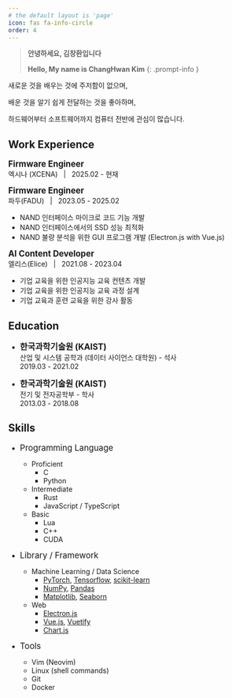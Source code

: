```yaml
---
# the default layout is 'page'
icon: fas fa-info-circle
order: 4
---
```


> **안녕하세요, 김창환입니다**
>
> **Hello, My name is ChangHwan Kim**
{: .prompt-info }

새로운 것을 배우는 것에 주저함이 없으며,

배운 것을 알기 쉽게 전달하는 것을 좋아하며,

하드웨어부터 소프트웨어까지 컴퓨터 전반에 관심이 많습니다.

## Work Experience

<span style="font-size: 1.2em">**Firmware Engineer** </span><br>
엑시나 (XCENA) &nbsp;&nbsp;|&nbsp;&nbsp; 2025.02 - 현재

<span style="font-size: 1.2em">**Firmware Engineer** </span><br>
파두(FADU) &nbsp;&nbsp;|&nbsp;&nbsp; 2023.05 - 2025.02

- NAND 인터페이스 마이크로 코드 기능 개발
- NAND 인터페이스에서의 SSD 성능 최적화
- NAND 불량 분석을 위한 GUI 프로그램 개발 (Electron.js with Vue.js)

<span style="font-size: 1.2em">**AI Content Developer** </span><br>
엘리스(Elice) &nbsp;&nbsp;|&nbsp;&nbsp; 2021.08 - 2023.04

- 기업 교육을 위한 인공지능 교육 컨텐츠 개발
- 기업 교육을 위한 인공지능 교육 과정 설계
- 기업 교육과 훈련 교육을 위한 강사 활동

## Education

* <span style="font-size: 1.2em">**한국과학기술원 (KAIST)**</span><br>
  산업 및 시스템 공학과 (데이터 사이언스 대학원) - 석사<br>
  2019.03 - 2021.02

* <span style="font-size: 1.2em">**한국과학기술원 (KAIST)**</span><br>
  전기 및 전자공학부 - 학사<br>
  2013.03 - 2018.08

## Skills
- <span style="font-size: 1.2em">Programming Language</span>
    - Proficient
        - C
        - Python
    - Intermediate
      - Rust
      - JavaScript / TypeScript
    - Basic
        - Lua
        - C++
        - CUDA

- <span style="font-size: 1.2em">Library / Framework</span>
  - Machine Learning / Data Science
    - [PyTorch](https://pytorch.org/), [Tensorflow](https://www.tensorflow.org/), [scikit-learn](https://scikit-learn.org/)
    - [NumPy](https://numpy.org/), [Pandas](https://pandas.pydata.org/)
    - [Matplotlib](https://matplotlib.org/), [Seaborn](https://seaborn.pydata.org/)
  - Web
    - [Electron.js](https://www.electronjs.org/)
    - [Vue.js](https://vuejs.org/), [Vuetify](https://vuetifyjs.com/en/)
    - [Chart.js](https://www.chartjs.org/)

- <span style="font-size: 1.2em">Tools</span>
    - Vim (Neovim)
    - Linux (shell commands)
    - Git
    - Docker
